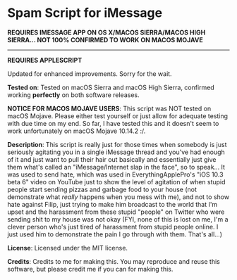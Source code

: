 # Spam Script for iMessage

**REQUIRES IMESSAGE APP ON OS X/MACOS SIERRA/MACOS HIGH SIERRA... NOT 100% CONFIRMED TO WORK ON MACOS MOJAVE**

________________________
**REQUIRES APPLESCRIPT**

Updated for enhanced improvements. Sorry for the wait.

**Tested on**: Tested on macOS Sierra and macOS High Sierra, confirmed working **perfectly** on both software releases.

**NOTICE FOR MACOS MOJAVE USERS**: This script was NOT tested on macOS Mojave. Please either test yourself or just allow for adequate testing with due time on my end. So far, I have tested this and it doesn't seem to work unfortunately on macOS Mojave 10.14.2 :/.

**Description**: This script is really just for those times when somebody is just seriously agitating you in a single iMessage thread and you've had enough of it and just want to pull their hair out basically and essentially just give them what's called an "iMessage/Internet slap in the face", so to speak... It was used to send hate, which was used in EverythingApplePro's "iOS 10.3 beta 6" video on YouTube just to show the level of agitation of when stupid people start sending pizzas and garbage food to your house (not demonstrate what *really* happens when you mess with me), and not to show hate against Filip, just trying to make him broadcast to the world that I'm upset and the harassment from these stupid "people" on Twitter who were sending shit to my house was not okay (FYI, none of this is lost on me, I'm a clever person who's just tired of harassment from stupid people online. I just used him to demonstrate the pain I go through with them. That's all...)

**License**: Licensed under the MIT license.

**Credits**: Credits to me for making this. You may reproduce and reuse this software, but please credit me if you can for making this.

